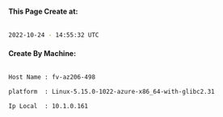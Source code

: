 
   
#### This Page Create at:

```bash

2022-10-24 - 14:55:32 UTC

```

#### Create By Machine:

```bash

Host Name : fv-az206-498

platform  : Linux-5.15.0-1022-azure-x86_64-with-glibc2.31

Ip Local  : 10.1.0.161

```

